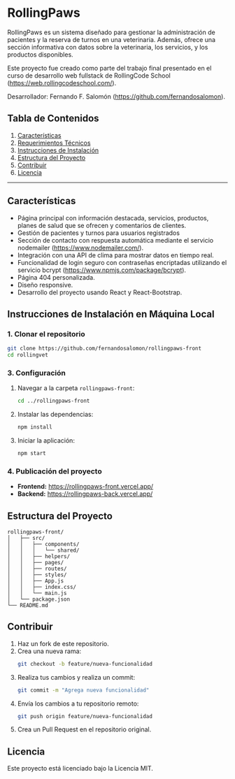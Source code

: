 # RollingPaws

RollingPaws es un sistema diseñado para gestionar la administración de pacientes y la reserva de turnos en una veterinaria. Además, ofrece una sección informativa con datos sobre la veterinaria, los servicios, y los productos disponibles.

Este proyecto fue creado como parte del trabajo final presentado en el curso de desarrollo web fullstack de RollingCode School (https://web.rollingcodeschool.com/).

Desarrollador: Fernando F. Salomón (https://github.com/fernandosalomon).

## Tabla de Contenidos

1. [Características](#características)
2. [Requerimientos Técnicos](#requerimientos-técnicos)
3. [Instrucciones de Instalación](#instrucciones-de-instalación)
4. [Estructura del Proyecto](#estructura-del-proyecto)
5. [Contribuir](#contribuir)
6. [Licencia](#licencia)

---

## Características

- Página principal con información destacada, servicios, productos, planes de salud que se ofrecen y comentarios de clientes.
- Gestión de pacientes y turnos para usuarios registrados
- Sección de contacto con respuesta automática mediante el servicio nodemailer (https://www.nodemailer.com/).
- Integración con una API de clima para mostrar datos en tiempo real.
- Funcionalidad de login seguro con contraseñas encriptadas utilizando el servicio bcrypt (https://www.npmjs.com/package/bcrypt).
- Página 404 personalizada.
- Diseño responsive.
- Desarrollo del proyecto usando React y React-Bootstrap.

## Instrucciones de Instalación en Máquina Local

### 1. Clonar el repositorio
```bash
git clone https://github.com/fernandosalomon/rollingpaws-front
cd rollingvet
```

### 3. Configuración
1. Navegar a la carpeta `rollingpaws-front`:
    ```bash
    cd ../rollingpaws-front
    ```
2. Instalar las dependencias:
    ```bash
    npm install
    ```
3. Iniciar la aplicación:
    ```bash
    npm start
    ```

### 4. Publicación del proyecto
- **Frontend:** https://rollingpaws-front.vercel.app/
- **Backend:** https://rollingpaws-back.vercel.app/

## Estructura del Proyecto

```
rollingpaws-front/
│   ├── src/
│   │   ├── components/
│   │   │   └── shared/
│   │   ├── helpers/
│   │   ├── pages/
│   │   ├── routes/
│   │   ├── styles/
│   │   ├── App.js
│   │   ├── index.css/
│   │   └── main.js
│   └── package.json
└── README.md
```

## Contribuir

1. Haz un fork de este repositorio.
2. Crea una nueva rama:
    ```bash
    git checkout -b feature/nueva-funcionalidad
    ```
3. Realiza tus cambios y realiza un commit:
    ```bash
    git commit -m "Agrega nueva funcionalidad"
    ```
4. Envía los cambios a tu repositorio remoto:
    ```bash
    git push origin feature/nueva-funcionalidad
    ```
5. Crea un Pull Request en el repositorio original.

## Licencia

Este proyecto está licenciado bajo la Licencia MIT.


